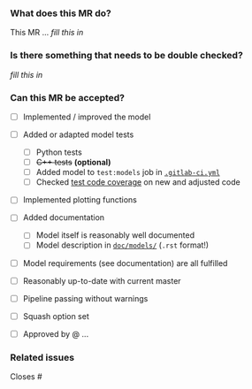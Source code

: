 ### What does this MR do?
<!-- State important details of your model implementation here -->
This MR ... _fill this in_


### Is there something that needs to be double checked?
<!-- Is there something a reviewer should look out for _especially_? -->
_fill this in_


### Can this MR be accepted?
- [ ] Implemented / improved the model
- [ ] Added or adapted model tests
   - [ ] Python tests
   - [ ] ~~C++ tests~~ __(optional)__
   - [ ] Added model to `test:models` job in [`.gitlab-ci.yml`](.gitlab-ci.yml)
   - [ ] Checked [test code coverage](README.md#evaluating-test-code-coverage) on new and adjusted code
- [ ] Implemented plotting functions
- [ ] Added documentation
   - [ ] Model itself is reasonably well documented
   - [ ] Model description in [`doc/models/`](doc/models/) (`.rst` format!)
- [ ] Model requirements (see documentation) are all fulfilled
- [ ] Reasonably up-to-date with current master
- [ ] Pipeline passing without warnings
- [ ] Squash option set <!-- unless there's a good reason not to squash -->
- [ ] Approved by @ ... <!-- Add reviewer(s) here once no longer WIP -->


### Related issues
Closes #
<!-- For automatic closing, you can add commas between issue numbers-->
